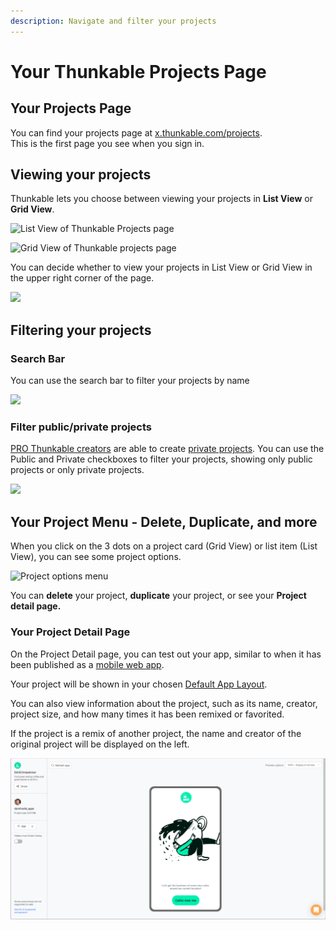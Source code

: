 ```yaml
---
description: Navigate and filter your projects
---
```


# Your Thunkable Projects Page

## Your Projects Page

You can find your projects page at [x.thunkable.com/projects](https://x.thunkable.com/projects). \
This is the first page you see when you sign in.

## Viewing your projects

Thunkable lets you choose between viewing your projects in **List View** or **Grid View**.

![List View of Thunkable Projects page](.gitbook/assets/listview.jpg)

![Grid View of Thunkable projects page](.gitbook/assets/gridview.jpg)

You can decide whether to view your projects in List View or Grid View in the upper right corner of the page.

![](.gitbook/assets/listgridtoggle.png)

## Filtering your projects

### Search Bar

You can use the search bar to filter your projects by name

![](.gitbook/assets/searchbar.png)

### Filter public/private projects

[PRO Thunkable creators](https://thunkable.com/#/pricing) are able to create [private projects](projects.md#private-projects). You can use the Public and Private checkboxes to filter your projects, showing only public projects or only private projects.

![](.gitbook/assets/pubprivpop.png)

## Your Project Menu - Delete, Duplicate, and more

When you click on the 3 dots on a project card (Grid View) or list item (List View), you can see some project options.

![Project options menu](.gitbook/assets/screen-shot-2020-06-12-at-2.08.57-pm.png)

You can **delete** your project, **duplicate** your project, or see your **Project detail page.**

### **Your Project Detail Page**

On the Project Detail page, you can test out your app, similar to when it has been published as a [mobile web app](publish-as-a-web-app-pro.md#mobile-web-app).&#x20;

Your project will be shown in your chosen [Default App Layout](project-settings.md#default-app-layout).

You can also view information about the project, such as its name, creator, project size, and how many times it has been remixed or favorited.

If the project is a remix of another project, the name and creator of the original project will be displayed on the left.

![](<.gitbook/assets/Screen Shot 2021-11-11 at 9.49.29 AM.png>)

